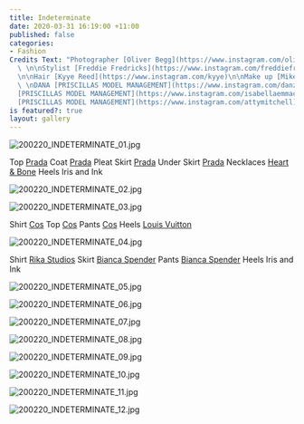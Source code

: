```yaml
---
title: Indeterminate
date: 2020-03-31 16:19:00 +11:00
published: false
categories:
- Fashion
Credits Text: "Photographer [Oliver Begg](https://www.instagram.com/oliver.begg/)
  \ \n\nStylist [Freddie Fredricks](https://www.instagram.com/freddiefredericks/)
  \n\nHair [Kyye Reed](https://www.instagram.com/kyye)\n\nMake up [Mikele Simon](https://www.instagram.com/mikelesimonebeauty)\n\nMODELS
  \ \nDANA [PRISCILLAS MODEL MANAGEMENT](https://www.instagram.com/danzrooney)  \nISABELLA
  [PRISCILLAS MODEL MANAGEMENT](https://www.instagram.com/isabellaemmack)  \nATTY
  [PRISCILLAS MODEL MANAGEMENT](https://www.instagram.com/attymitchell)   "
is featured?: true
layout: gallery
---
```


![200220_INDETERMINATE_01.jpg](/uploads/200220_INDETERMINATE_01.jpg)

Top [Prada](https://www.instagram.com/prada/) Coat [Prada](https://www.instagram.com/prada/) Pleat Skirt [Prada](https://www.instagram.com/prada/) Under Skirt  [Prada](https://www.instagram.com/prada/) Necklaces [Heart & Bone](https://www.instagram.com/heartofbone_/) Heels Iris and Ink

![200220_INDETERMINATE_02.jpg](/uploads/200220_INDETERMINATE_02.jpg)


![200220_INDETERMINATE_03.jpg](/uploads/200220_INDETERMINATE_03.jpg)

Shirt [Cos](https://www.instagram.com/cosstores/) Top  [Cos](https://www.instagram.com/cosstores/) Pants [Cos](https://www.instagram.com/cosstores/) Heels [Louis Vuitton](https://www.instagram.com/louisvuitton/) 

![200220_INDETERMINATE_04.jpg](/uploads/200220_INDETERMINATE_04.jpg)

Shirt [Rika Studios](https://www.instagram.com/rikastudios_/) Skirt [Bianca Spender](https://www.instagram.com/biancaspender/) Pants [Bianca Spender](https://www.instagram.com/biancaspender/) Heels Iris and Ink

![200220_INDETERMINATE_05.jpg](/uploads/200220_INDETERMINATE_05.jpg)

![200220_INDETERMINATE_06.jpg](/uploads/200220_INDETERMINATE_06.jpg)

![200220_INDETERMINATE_07.jpg](/uploads/200220_INDETERMINATE_07.jpg)

![200220_INDETERMINATE_08.jpg](/uploads/200220_INDETERMINATE_08.jpg)

![200220_INDETERMINATE_09.jpg](/uploads/200220_INDETERMINATE_09.jpg)

![200220_INDETERMINATE_10.jpg](/uploads/200220_INDETERMINATE_10.jpg)

![200220_INDETERMINATE_11.jpg](/uploads/200220_INDETERMINATE_11.jpg)

![200220_INDETERMINATE_12.jpg](/uploads/200220_INDETERMINATE_12.jpg)